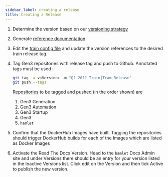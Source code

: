 ```yaml
---
sidebar_label: creating a release
title: Creating a Release
---
```


1. Determine the version based on our [versioning strategy](./versioning.md)
2. Generate [reference documentation](./creating-references.md)
3. Edit the [train config file](https://github.com/`hamlet`/docker-gen3/blob/train/base/config.json) and update the version references to the desired train release tag.
4. Tag Gen3 repositories with release tag and push to Github. Annotated tags must be used :-

    ```bash
    git tag -a v<Version> -m "Q? 20?? Train|Tram Release"
    git push --tags
    ```

    [Repositories](./index.md) to be tagged and pushed (in the order shown) are

    1. Gen3 Generation
    2. Gen3 Automation
    3. Gen3 Startup
    4. Gen3
    5. `hamlet`

5. Confirm that the DockerHub Images have built. Tagging the repositories should trigger DockerHub builds for each of the Images which are listed as Docker Images
6. Activate the Read The Docs Version. Head to the `hamlet` Docs Admin site and under Versions there should be an entry for your version listed in the Inactive Versions list. Click edit on the Version and then tick Active to publish the new version.
